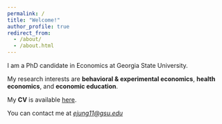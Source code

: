 ```yaml
---
permalink: /
title: "Welcome!"
author_profile: true
redirect_from: 
  - /about/
  - /about.html
---
```


I am a PhD candidate in Economics at Georgia State University.

My research interests are **behavioral & experimental economics**, **health economics**, and **economic education**.

My **CV** is available [here](https://ejung11.github.io/files/CV_EyeEoun_Jung_2024.pdf).

You can contact me at *ejung11@gsu.edu*

